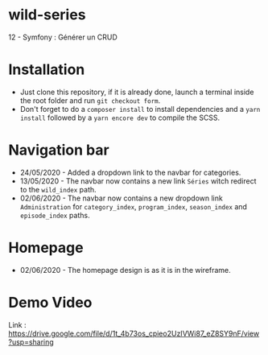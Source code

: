 # wild-series
12 - Symfony : Générer un CRUD

# Installation
* Just clone this repository, if it is already done, launch a terminal inside the root folder and run `git checkout form`.
* Don't forget to do a `composer install` to install dependencies and a `yarn install` followed by a `yarn encore dev` to compile the SCSS.

# Navigation bar
* 24/05/2020 - Added a dropdown link to the navbar for categories.
* 13/05/2020 - The navbar now contains a new link `Séries` witch redirect to the `wild_index` path.
* 02/06/2020 - The navbar now contains a new dropdown link `Administration` for `category_index`, `program_index`, `season_index` and `episode_index` paths.

# Homepage
* 02/06/2020 - The homepage design is as it is in the wireframe.

# Demo Video
Link : https://drive.google.com/file/d/1t_4b73os_cpieo2UzIVWi87_eZ8SY9nF/view?usp=sharing
